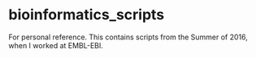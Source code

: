 # bioinformatics_scripts
For personal reference. This contains scripts from the Summer of 2016, when I worked at EMBL-EBI.
